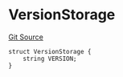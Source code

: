 # VersionStorage
[Git Source](https://github.com/thrackle-io/tron/blob/29c0f577f4a40a4ed7ae1702ee35ca11ff1ccfaf/src/protocol/diamond/VersionFacetLib.sol)


```solidity
struct VersionStorage {
    string VERSION;
}
```

